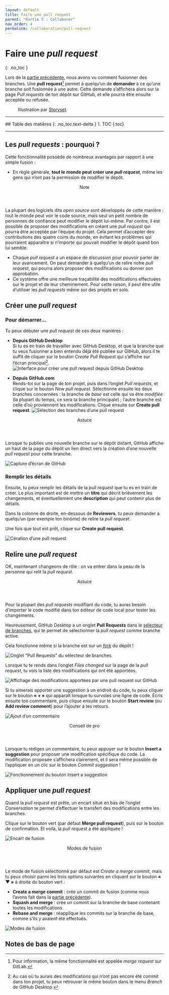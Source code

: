 ```yaml
---
layout: default
title: Faire une pull request
parent: "Partie 5 : Collaborer"
nav_order: 4
permalink: /collaboration/pull-request
---
```


# Faire une *pull request*
{: .no_toc }

Lors de la [partie précédente](../branches/merge), nous avons vu comment fusionner des branches. Une **pull request**[^1] permet à quelqu’un de **demander** à ce qu’une branche soit fusionnée à une autre. Cette demande s’affichera alors sur la page *Pull requests* de ton dépôt sur GitHub, et elle pourra être ensuite acceptée ou refusée.

[^1]: Pour information, la même fonctionnalité est appelée *merge request* sur GitLab.

<figure>
  <img src="../assets/storyset-pull-request.svg" alt="">
  <figcaption>Illustration par <a href="https://storyset.com" target="_blank">Storyset</a>.</figcaption>
</figure>

<hr>
## Table des matières
{: .no_toc.text-delta }
1. TOC
{:toc}
<hr>

## Les *pull requests* : pourquoi ?

Cette fonctionnalité possède de nombreux avantages par rapport à une simple fusion :

* En règle générale, **tout le monde peut créer une *pull request***, même les gens qui n’ont pas la permission de modifier le dépôt.

<div class="note indent">
  <header>Note</header>
  <p>
    La plupart des logiciels dits <em>open source</em> sont développés de cette manière : tout le monde peut voir le code source, mais seul un petit nombre de personnes de confiance peut modifier le dépôt lui-même. Par contre, il est possible de proposer des modifications en créant une <em>pull request</em> qui pourra être acceptée par l’équipe du projet. Cela permet d’accepter des contributions des quatre coins du monde, en évitant les problèmes qui pourraient apparaître si n’importe qui pouvait modifier le dépôt quand bon lui semble.
  </p>
</div>

* Chaque *pull request* a un espace de discussion pour pouvoir parler de leur avancement. On peut demander à quelqu’un de relire notre *pull request*, qui pourra alors proposer des modifications ou donner son approbation.
* Ce système offre une meilleure traçabilité des modifications effectuées sur le projet et de leur cheminement. Pour cette raison, il peut être utile d’utiliser les *pull requests* même sur des projets en solo.

## Créer une *pull request*

### Pour démarrer…
Tu peux débuter une *pull request* de ces deux manières :

* **Depuis GitHub Desktop**
  <br>Si tu es en train de travailler avec GitHub Desktop, et que la branche que tu veux fusionner a bien entendu déjà été publiée sur GitHub, alors il te suffit de cliquer sur le bouton *Create Pull Request* qui s’affiche sur l’écran principal[^2].
  ![Interface pour créer une pull request depuis GitHub Desktop](../assets/ghd-pr.png)

[^2]: Au cas où tu aurais des modifications qui n’ont pas encore été commit dans ton projet, tu peux retrouver le même bouton dans le menu *Branch* de GitHub Desktop.

* **Depuis GitHub.com**
  <br>Rends-toi sur la page de ton projet, puis dans l’onglet *Pull requests*, et clique sur le bouton *New pull request*. Sélectionne ensuite les deux branches concernées : la branche de *base* est celle qui va être *modifiée* (la plupart du temps, ce sera ta branche principale) ; l’autre branche est celle d’où proviennent les modifications. Clique ensuite sur **Create pull request**.
  ![Sélection des branches d’une pull request](../assets/pr-branches.png)

<div class="tip indent">
  <header>Astuce</header>
  <p>
    Lorsque tu publies une nouvelle branche sur le dépôt distant, GitHub affiche un haut de la page du dépôt un lien direct vers la création d’une nouvelle <em>pull request</em> pour cette branche.
  </p>
  <img src="../assets/quick-pr.png" alt="Capture d’écran de GitHub">
</div>

### Remplir les détails
Ensuite, tu peux remplir les détails de la *pull request* que tu es en train de créer. Le plus important est de mettre un **titre** qui décrit brièvement les changements, et éventuellement une **description** qui peut contenir plus de détails.

Dans la colonne de droite, en-dessous de **Reviewers**, tu peux demander à quelqu’un (par exemple ton binôme) de relire ta *pull request*.

Une fois que tout est prêt, clique sur **Create pull request**.

![Cération d’une pull request](../assets/pr-open.png)

## Relire une *pull request*
OK, maintenant changeons de rôle : on va entrer dans la peau de la personne qui relit la *pull request*.

<div class="tip">
  <header>Astuce</header>
  <p>Pour la plupart des <em>pull requests</em> modifiant du code, tu auras besoin d’importer le code modifié dans ton éditeur de code local pour tester les changements.</p>
  <p>Heureusement, GitHub Desktop a un onglet <strong>Pull Requests</strong> dans le <a href="../branches/manage#créer-une-branche">sélecteur de branches</a>, qui te permet de sélectionner la <em>pull request</em> comme branche active.</p>
  <p>Cela fonctionne même si la branche est sur un <a href="github#créer-un-fork"><em>fork</em></a> du dépôt !</p>

  <img src="../assets/pr-checkout.png" alt="Onglet “Pull Requests” du sélecteur de branches">
</div>

Lorsque tu te rends dans l’onglet *Files changed* sur la page de la *pull request*, tu vois la liste des modifications qui ont été apportées.

![Affichage des modifications apportées par une pull request sur GitHub](../assets/pr-changes.png)

Si tu aimerais apporter une suggestion à un endroit du code, tu peux cliquer sur le bouton **« + »** qui apparaît lorsque tu survoles une ligne de code. Écris ensuite ton commentaire, puis clique ensuite sur le bouton **Start review** (ou **Add review comment**) pour l’ajouter à tes retours.

![Ajout d’un commentaire](../assets/review.png)

<div class="tip">
  <header>Conseil de pro</header>
  <p>Lorsque tu rédiges un commentaire, tu peux appuyer sur le bouton <strong>Insert a suggestion</strong> pour proposer une modification spécifique du code. La modification proposée s’affichera clairement, et il sera même possible de l’appliquer en un clic sur le bouton <em>Commit suggestion</em> !</p>
  <img src="../assets/suggestion.png" alt="Fonctionnement du bouton Insert a suggestion">
</div>

## Appliquer une *pull request*
Quand la *pull request* est prête, un encart situé en bas de l’onglet *Conversation* te permet d’effectuer le transfert des modifications entre les branches.

Clique sur le bouton vert (par défaut **Merge pull request**), puis sur le bouton de confirmation. Et voilà, la *pull request* a été appliquée !

![Encart de fusion](../assets/pr-merge.png)

<div class="note">
  <header>Modes de fusion</header>

  <p>Le mode de fusion sélectionné par défaut est <em>Create a merge commit</em>, mais tu peux choisir parmi les trois options suivantes en cliquant sur le bouton <strong>« ▼ »</strong> à droite du bouton vert :</p>

  <ul>
    <li><strong>Create a merge commit</strong> : crée un commit de fusion (comme nous l’avons fait dans la <a href="../branches/merge">partie précédente</a>).</li>
    <li><strong>Squash and merge</strong> : crée un commit sur la branche de base contenant toutes les modifications.</li>
    <li><strong>Rebase and merge</strong> : réapplique les commits sur la branche de base, comme s’ils y avaient été effectués.</li>
  </ul>

  <img src="../assets/pr-merge.svg" alt="Modes de fusion">
</div>

## Notes de bas de page
